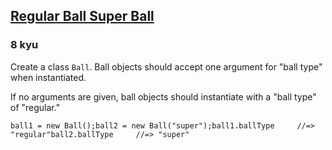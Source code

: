 <h2><a href=https://www.codewars.com/kata/53f0f358b9cb376eca001079/train/csharp target="_blank">Regular Ball Super Ball</a></h2><h3>8 kyu</h3><p>Create a class <code>Ball</code>. Ball objects should accept one argument for "ball type" when instantiated.</p><p>If no arguments are given, ball objects should instantiate with a "ball type" of "regular."</p><pre><code class="language-javascript"><span class="cm-variable">ball1</span> <span class="cm-operator">=</span> <span class="cm-keyword">new</span> <span class="cm-variable">Ball</span>();<span class="cm-variable">ball2</span> <span class="cm-operator">=</span> <span class="cm-keyword">new</span> <span class="cm-variable">Ball</span>(<span class="cm-string">"super"</span>);<span class="cm-variable">ball1</span>.<span class="cm-property">ballType</span>     <span class="cm-comment">//=&gt; "regular"</span><span class="cm-variable">ball2</span>.<span class="cm-property">ballType</span>     <span class="cm-comment">//=&gt; "super"</span></code></pre><pre style="display: none;"><code class="language-coffeescript"><span class="cm-variable">ball1</span> <span class="cm-punctuation">=</span> <span class="cm-keyword">new</span> <span class="cm-variable">Ball</span><span class="cm-punctuation">(</span><span class="cm-punctuation">)</span><span class="cm-variable">ball2</span> <span class="cm-punctuation">=</span> <span class="cm-keyword">new</span> <span class="cm-variable">Ball</span><span class="cm-punctuation">(</span><span class="cm-string">"super"</span><span class="cm-punctuation">)</span><span class="cm-variable">ball1</span><span class="cm-punctuation">.</span><span class="cm-property">ballType</span> <span class="cm-comment">#=&gt; "regular"</span><span class="cm-variable">ball2</span><span class="cm-punctuation">.</span><span class="cm-property">ballType</span> <span class="cm-comment">#=&gt; "super"</span></code></pre><pre style="display: none;"><code class="language-ruby"><span class="cm-variable">ball1</span> <span class="cm-operator">=</span> <span class="cm-tag">Ball</span><span class="cm-operator">.</span><span class="cm-property">new</span><span class="cm-variable">ball2</span> <span class="cm-operator">=</span> <span class="cm-tag">Ball</span><span class="cm-operator">.</span><span class="cm-property">new</span> <span class="cm-string">"super"</span><span class="cm-variable">ball1</span><span class="cm-operator">.</span><span class="cm-property">ball_type</span>  <span class="cm-comment">#=&gt; "regular"</span><span class="cm-variable">ball2</span><span class="cm-operator">.</span><span class="cm-property">ball_type</span>  <span class="cm-comment">#=&gt; "super"</span></code></pre><pre style="display: none;"><code class="language-python"><span class="cm-variable">ball1</span> <span class="cm-operator">=</span> <span class="cm-variable">Ball</span>()<span class="cm-variable">ball2</span> <span class="cm-operator">=</span> <span class="cm-variable">Ball</span>(<span class="cm-string">"super"</span>)<span class="cm-variable">ball1</span>.<span class="cm-property">ball_type</span>  <span class="cm-comment">#=&gt; "regular"</span><span class="cm-variable">ball2</span>.<span class="cm-property">ball_type</span>  <span class="cm-comment">#=&gt; "super"</span></code></pre><pre style="display: none;"><code class="language-scala"><span class="cm-variable">ball1</span> <span class="cm-operator">=</span> <span class="cm-keyword">new</span> <span class="cm-variable">Ball</span>();<span class="cm-variable">ball2</span> <span class="cm-operator">=</span> <span class="cm-keyword">new</span> <span class="cm-variable">Ball</span>(<span class="cm-string">"super"</span>);<span class="cm-variable">ball1</span>.<span class="cm-variable">ballType</span>     <span class="cm-comment">//=&gt; "regular"</span><span class="cm-variable">ball2</span>.<span class="cm-variable">ballType</span>     <span class="cm-comment">//=&gt; "super"</span></code></pre>